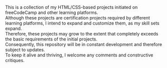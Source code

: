 This is a collection of my HTML/CSS-based projects initiated on freeCodeCamp and other learning platforms.<br>
Although these projects are certification projects required by different learning platforms, I intend to expand and customize them, as my skill sets expand.<br>
Therefore, these projects may grow to the extent that completely exceeds the basic requirements of the initial projects.<br>
Consequently, this repository will be in constant development and therefore subject to updates.<br>
To keep it alive and thriving, I welcome any comments and constructive critiques.<br>
